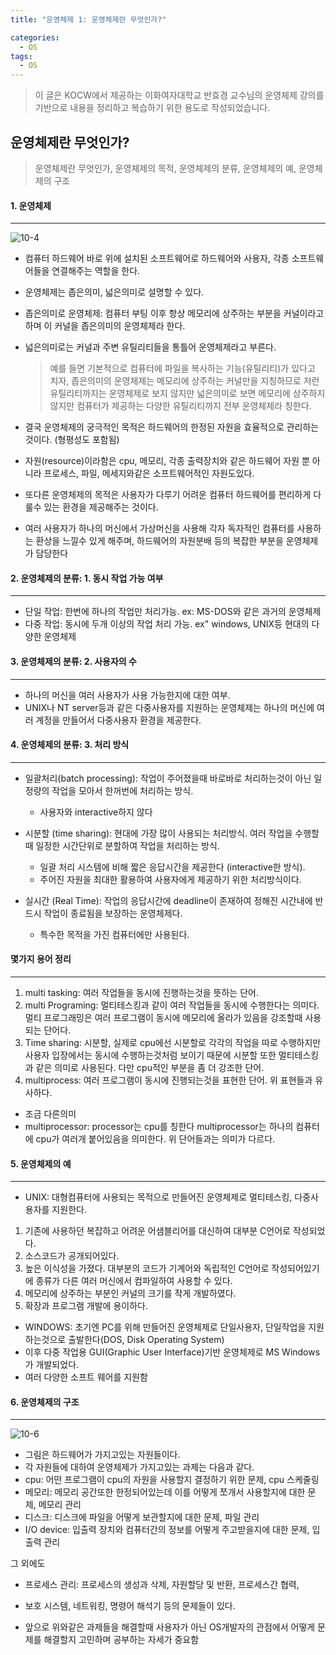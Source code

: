 ```yaml
---
title: "운영체제 1: 운영체제란 무엇인가?"

categories:
  - OS
tags:
  - OS
---
```


> 이 글은 KOCW에서 제공하는 이화여자대학교 반효경 교수님의 운영체제 강의를 기반으로 내용을 정리하고 복습하기 위한 용도로 작성되었습니다.

## 운영체제란 무엇인가?

> 운영체제란 무엇인가, 운영체제의 목적, 운영체제의 분류, 운영체제의 예, 운영체제의 구조

#### 1. 운영체제

---

![10-4](https://github.com/mjh851819/mjh851819.github.io/assets/70308520/81e1670d-889a-46b0-9078-d25f237d257f)

- 컴퓨터 하드웨어 바로 위에 설치된 소프트웨어로 하드웨어와 사용자, 각종 소프트웨어들을 연결해주는 역할을 한다.
- 운영체제는 좁은의미, 넓은의미로 설명할 수 있다.
- 좁은의미로 운영체제: 컴퓨터 부팅 이후 항상 메모리에 상주하는 부분을 커널이라고 하며 이 커널을 좁은의미의 운영체제라 한다.
- 넓은의미로는 커널과 주변 유틸리티들을 통틀어 운영체제라고 부른다.

  > 예를 들면 기본적으로 컴퓨터에 파일을 복사하는 기능(유틸리티)가 있다고 치자, 좁은의미의 운영체제는 메모리에 상주하는 커널만을 지칭하므로 저런 유틸리티까지는 운영체제로 보지 않지만 넓은의미로 보면 메모리에 상주하지 않지만 컴퓨터가 제공하는 다양한 유틸리티까지 전부 운영체제라 칭한다.

- 결국 운영체제의 궁극적인 목적은 하드웨어의 한정된 자원을 효율적으로 관리하는것이다. (형평성도 포함됨)
- 자원(resource)이라함은 cpu, 메모리, 각종 출력장치와 같은 하드웨어 자원 뿐 아니라 프로세스, 파일, 메세지와같은 소프트웨어적인 자원도있다.

- 또다른 운영체제의 목적은 사용자가 다루기 어려운 컴퓨터 하드웨어를 편리하게 다룰수 있는 환경을 제공해주는 것이다.
- 여러 사용자가 하나의 머신에서 가상머신을 사용해 각자 독자적인 컴퓨터를 사용하는 환상을 느낄수 있게 해주며, 하드웨어의 자원분배 등의 복잡한 부분을 운영체제가 담당한다

#### 2. 운영체제의 분류: 1. 동시 작업 가능 여부

---

- 단일 작업: 한번에 하나의 작업만 처리가능. ex: MS-DOS와 같은 과거의 운영체제
- 다중 작업: 동시에 두개 이상의 작업 처리 가능. ex" windows, UNIX등 현대의 다양한 운영체제

#### 3. 운영체제의 분류: 2. 사용자의 수

---

- 하나의 머신을 여러 사용자가 사용 가능한지에 대한 여부.
- UNIX나 NT server등과 같은 다중사용자를 지원하는 운영체제는 하나의 머신에 여러 계정을 만들어서 다중사용자 환경을 제공한다.

#### 4. 운영체제의 분류: 3. 처리 방식

---

- 일괄처리(batch processing): 작업이 주어졌을때 바로바로 처리하는것이 아닌 일정량의 작업을 모아서 한꺼번에 처리하는 방식.

  - 사용자와 interactive하지 않다

- 시분할 (time sharing): 현대에 가장 많이 사용되는 처리방식. 여러 작업을 수행할때 일정한 시간단위로 분할하여 작업을 처리하는 방식.

  - 일괄 처리 시스템에 비해 짧은 응답시간을 제공한다 (interactive한 방식).
  - 주어진 자원을 최대한 활용하여 사용자에게 제공하기 위한 처리방식이다.

- 실시간 (Real Time): 작업의 응답시간에 deadline이 존재하여 정해진 시간내에 반드시 작업이 종료됨을 보장하는 운영체제다.
  - 특수한 목적을 가진 컴퓨터에만 사용된다.

#### 몇가지 용어 정리

---

1. multi tasking: 여러 작업들을 동시에 진행하는것을 뜻하는 단어.
2. multi Programing: 멀티테스킹과 같이 여러 작업들을 동시에 수행한다는 의미다. 멀티 프로그래밍은 여러 프로그램이 동시에 메모리에 올라가 있음을
   강조할때 사용되는 단어다.
3. Time sharing: 시분할, 실제로 cpu에선 시분할로 각각의 작업을 따로 수행하지만 사용자 입장에서는 동시에 수행하는것처럼 보이기
   때문에 시분할 또한 멀티테스킹과 같은 의미로 사용된다. 다만 cpu적인 부분을 좀 더 강조한 단어.
4. multiprocess: 여러 프로그램이 동시에 진행되는것을 표현한 단어. 위 표현들과 유사하다.

- 조금 다른의미
- multiprocessor: processor는 cpu를 칭한다 multiprocessor는 하나의 컴퓨터에 cpu가 여러개 붙어있음을 의미한다. 위 단어들과는 의미가 다르다.

#### 5. 운영체제의 예

---

- UNIX: 대형컴퓨터에 사용되는 목적으로 만들어진 운영체제로 멀티테스킹, 다중사용자를 지원한다.

1. 기존에 사용하던 복잡하고 어려운 어샘블리어를 대신하여 대부분 C언어로 작성되었다.
2. 소스코드가 공개되어있다.
3. 높은 이식성을 가졌다. 대부분의 코드가 기계어와 독립적인 C언어로 작성되어있기에 종류가 다른 여러 머신에서 컴파일하여 사용할 수 있다.
4. 메모리에 상주하는 부분인 커널의 크기를 작게 개발하였다.
5. 확장과 프로그램 개발에 용이하다.

- WINDOWS: 초기엔 PC를 위해 만들어진 운영체제로 단일사용자, 단일작업을 지원하는것으로 출발한다(DOS, Disk Operating System)
- 이후 다중 작업용 GUI(Graphic User Interface)기반 운영체제로 MS Windows가 개발되었다.
- 여러 다양한 소프트 웨어를 지원함

#### 6. 운영체제의 구조

---

![10-6](https://github.com/mjh851819/mjh851819.github.io/assets/70308520/5dd223fd-dd29-46dc-81c4-32c968b97eb1)

- 그림은 하드웨어가 가지고있는 자원들이다.
- 각 자원들에 대하여 운영체제가 가지고있는 과제는 다음과 같다.
- cpu: 어떤 프로그램이 cpu의 자원을 사용할지 결정하기 위한 문제, cpu 스케줄링
- 메모리: 메모리 공간또한 한정되어있는데 이를 어떻게 쪼개서 사용할지에 대한 문제, 메모리 관리
- 디스크: 디스크에 파일을 어떻게 보관할지에 대한 문제, 파일 관리
- I/O device: 입출력 장치와 컴퓨터간의 정보를 어떻게 주고받을지에 대한 문제, 입출력 관리

그 외에도

- 프로세스 관리: 프로세스의 생성과 삭제, 자원할당 및 반환, 프로세스간 협력,
- 보호 시스템, 네트워킹, 명령어 해석기 등의 문제들이 있다.

- 앞으로 위와같은 과제들을 해결할때 사용자가 아닌 OS개발자의 관점에서 어떻게 문제를 해결할지 고민하며 공부하는 자세가 중요함
